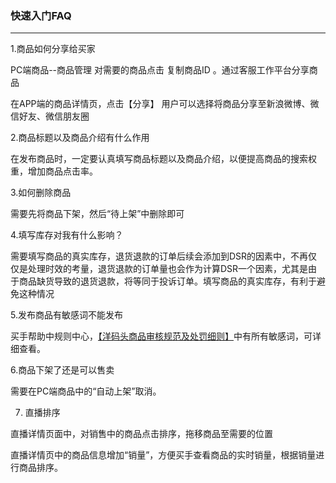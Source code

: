 ### 快速入门FAQ

---

1.商品如何分享给买家

PC端商品--商品管理 对需要的商品点击 复制商品ID 。通过客服工作平台分享商品

在APP端的商品详情页，点击【分享】 用户可以选择将商品分享至新浪微博、微信好友、微信朋友圈

2.商品标题以及商品介绍有什么作用

在发布商品时，一定要认真填写商品标题以及商品介绍，以便提高商品的搜索权重，增加商品点击率。

3.如何删除商品

需要先将商品下架，然后“待上架”中删除即可

4.填写库存对我有什么影响？

需要填写商品的真实库存，退货退款的订单后续会添加到DSR的因素中，不再仅仅是处理时效的考量，退货退款的订单量也会作为计算DSR一个因素，尤其是由于商品缺货导致的退货退款，将等同于投诉订单。填写商品的真实库存，有利于避免这种情况

5.发布商品有敏感词不能发布

买手帮助中规则中心，[【洋码头商品审核规范及处罚细则】](http://sellerhub.ymatou.com/pc/help-home.html#spshgfcf)中有所有敏感词，可详细查看。

6.商品下架了还是可以售卖

需要在PC端商品中的“自动上架”取消。

7. 直播排序

直播详情页面中，对销售中的商品点击排序，拖移商品至需要的位置

直播详情页中的商品信息增加“销量”，方便买手查看商品的实时销量，根据销量进行商品排序。




